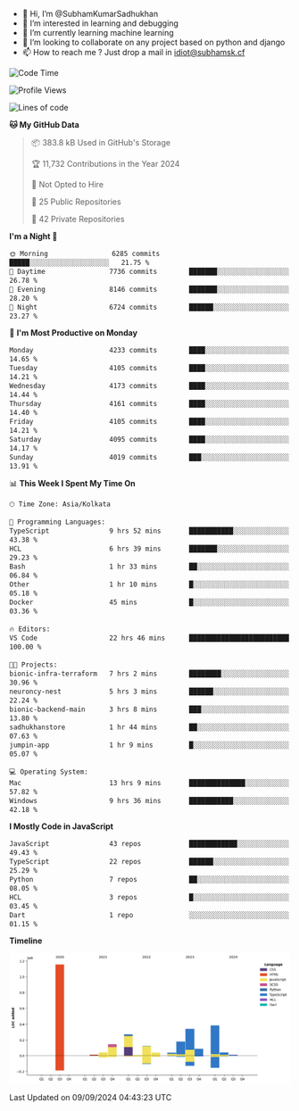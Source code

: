 - 👋 Hi, I’m @SubhamKumarSadhukhan
- 👀 I’m interested in learning and debugging
- 🌱 I’m currently learning machine learning
- 💞️ I’m looking to collaborate on any project based on python and django
- 📫 How to reach me ?
      Just drop a mail in idiot@subhamsk.cf

<!---
SubhamKumarSadhukhan/SubhamKumarSadhukhan is a ✨ special ✨ repository because its `README.md` (this file) appears on your GitHub profile.
You can click the Preview link to take a look at your changes.
--->


<!--START_SECTION:waka-->
![Code Time](http://img.shields.io/badge/Code%20Time-2%2C479%20hrs%2031%20mins-blue)

![Profile Views](http://img.shields.io/badge/Profile%20Views-1-blue)

![Lines of code](https://img.shields.io/badge/From%20Hello%20World%20I%27ve%20Written-2.9%20million%20lines%20of%20code-blue)

**🐱 My GitHub Data** 

> 📦 383.8 kB Used in GitHub's Storage 
 > 
> 🏆 11,732 Contributions in the Year 2024
 > 
> 🚫 Not Opted to Hire
 > 
> 📜 25 Public Repositories 
 > 
> 🔑 42 Private Repositories 
 > 
**I'm a Night 🦉** 

```text
🌞 Morning                6285 commits        █████░░░░░░░░░░░░░░░░░░░░   21.75 % 
🌆 Daytime                7736 commits        ███████░░░░░░░░░░░░░░░░░░   26.78 % 
🌃 Evening                8146 commits        ███████░░░░░░░░░░░░░░░░░░   28.20 % 
🌙 Night                  6724 commits        ██████░░░░░░░░░░░░░░░░░░░   23.27 % 
```
📅 **I'm Most Productive on Monday** 

```text
Monday                   4233 commits        ████░░░░░░░░░░░░░░░░░░░░░   14.65 % 
Tuesday                  4105 commits        ████░░░░░░░░░░░░░░░░░░░░░   14.21 % 
Wednesday                4173 commits        ████░░░░░░░░░░░░░░░░░░░░░   14.44 % 
Thursday                 4161 commits        ████░░░░░░░░░░░░░░░░░░░░░   14.40 % 
Friday                   4105 commits        ████░░░░░░░░░░░░░░░░░░░░░   14.21 % 
Saturday                 4095 commits        ████░░░░░░░░░░░░░░░░░░░░░   14.17 % 
Sunday                   4019 commits        ███░░░░░░░░░░░░░░░░░░░░░░   13.91 % 
```


📊 **This Week I Spent My Time On** 

```text
🕑︎ Time Zone: Asia/Kolkata

💬 Programming Languages: 
TypeScript               9 hrs 52 mins       ███████████░░░░░░░░░░░░░░   43.38 % 
HCL                      6 hrs 39 mins       ███████░░░░░░░░░░░░░░░░░░   29.23 % 
Bash                     1 hr 33 mins        ██░░░░░░░░░░░░░░░░░░░░░░░   06.84 % 
Other                    1 hr 10 mins        █░░░░░░░░░░░░░░░░░░░░░░░░   05.18 % 
Docker                   45 mins             █░░░░░░░░░░░░░░░░░░░░░░░░   03.36 % 

🔥 Editors: 
VS Code                  22 hrs 46 mins      █████████████████████████   100.00 % 

🐱‍💻 Projects: 
bionic-infra-terraform   7 hrs 2 mins        ████████░░░░░░░░░░░░░░░░░   30.96 % 
neuroncy-nest            5 hrs 3 mins        ██████░░░░░░░░░░░░░░░░░░░   22.24 % 
bionic-backend-main      3 hrs 8 mins        ███░░░░░░░░░░░░░░░░░░░░░░   13.80 % 
sadhukhanstore           1 hr 44 mins        ██░░░░░░░░░░░░░░░░░░░░░░░   07.63 % 
jumpin-app               1 hr 9 mins         █░░░░░░░░░░░░░░░░░░░░░░░░   05.07 % 

💻 Operating System: 
Mac                      13 hrs 9 mins       ██████████████░░░░░░░░░░░   57.82 % 
Windows                  9 hrs 36 mins       ███████████░░░░░░░░░░░░░░   42.18 % 
```

**I Mostly Code in JavaScript** 

```text
JavaScript               43 repos            ████████████░░░░░░░░░░░░░   49.43 % 
TypeScript               22 repos            ██████░░░░░░░░░░░░░░░░░░░   25.29 % 
Python                   7 repos             ██░░░░░░░░░░░░░░░░░░░░░░░   08.05 % 
HCL                      3 repos             █░░░░░░░░░░░░░░░░░░░░░░░░   03.45 % 
Dart                     1 repo              ░░░░░░░░░░░░░░░░░░░░░░░░░   01.15 % 
```



**Timeline**

![Lines of Code chart](https://raw.githubusercontent.com/SubhamKumarSadhukhan/SubhamKumarSadhukhan/main/assets/bar_graph.png)


 Last Updated on 09/09/2024 04:43:23 UTC
<!--END_SECTION:waka-->
